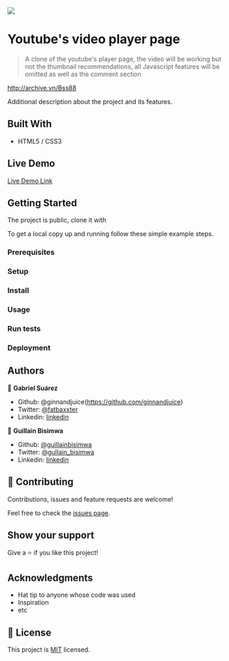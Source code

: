 ![](https://img.shields.io/badge/Microverse-blueviolet)

# Youtube's video player page

> A clone of the youtube's player page, the video will be working but not the thumbnail recommendations, all Javascript features will be omitted as well as the comment section

http://archive.vn/Bss88

Additional description about the project and its features.

## Built With

- HTML5 / CSS3

## Live Demo

[Live Demo Link](https://livedemo.com)


## Getting Started

The project is public, clone it with 

To get a local copy up and running follow these simple example steps.

### Prerequisites

### Setup

### Install

### Usage

### Run tests

### Deployment



## Authors

👤 **Gabriel Suárez**

- Github: @ginnandjuice(https://github.com/ginnandjuice)
- Twitter: [@fatbaxxter](https://twitter.com/fatbaxxter)
- Linkedin: [linkedin](https://www.linkedin.com/in/gabriel-su%C3%A1rez-torres-85125a1ab/)

👤 **Guillain Bisimwa**

- Github: [@guillainbisimwa](https://github.com/guillainbisimwa)
- Twitter: [@gullain_bisimwa](https://twitter.com/gullain_bisimwa)
- Linkedin: [linkedin](https://www.linkedin.com/in/guillain-bisimwa-8a8b7a7b/)

## 🤝 Contributing

Contributions, issues and feature requests are welcome!

Feel free to check the [issues page](issues/).

## Show your support

Give a ⭐️ if you like this project!

## Acknowledgments

- Hat tip to anyone whose code was used
- Inspiration
- etc

## 📝 License

This project is [MIT](lic.url) licensed.
